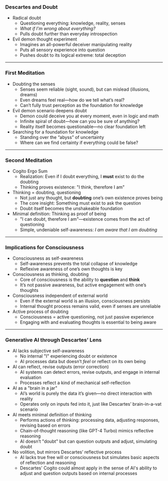 ### **Descartes and Doubt**
- Radical doubt
   - Questioning everything: knowledge, reality, senses
   - *What if I’m wrong about everything?*
   - Pulls doubt further than everyday introspection
- Evil demon thought experiment
   - Imagines an all-powerful deceiver manipulating reality
   - Puts all sensory experience into question
   - Pushes doubt to its logical extreme: total deception

---

### **First Meditation**
- Doubting the senses
   - Senses seem reliable (sight, sound), but can mislead (illusions, dreams)
   - Even dreams feel real—how do we tell what’s real?
   - Can’t fully trust perception as the foundation for knowledge
- Evil demon scenario deepens doubt
   - Demon could deceive you at every moment, even in logic and math
   - Infinite spiral of doubt—how can you be sure of anything?
   - Reality itself becomes questionable—no clear foundation left
- Searching for a foundation for knowledge
   - Standing over the “abyss” of uncertainty
   - Where can we find certainty if everything could be false?

---

### **Second Meditation**
- Cogito Ergo Sum
   - Realization: Even if I doubt everything, I **must** exist to do the doubting
   - Thinking proves existence: "I think, therefore I am"
- Thinking = doubting, questioning
   - Not just any thought, but **doubting** one’s own existence proves being
   - The core insight: Something must exist to ask the question
   - Doubt itself becomes the unshakeable foundation
- Minimal definition: Thinking as proof of being
   - "I can doubt, therefore I am"—existence comes from the act of questioning
   - Simple, undeniable self-awareness: *I am aware that I am doubting*

---

### **Implications for Consciousness**
- Consciousness as self-awareness
   - Self-awareness prevents the total collapse of knowledge
   - Reflexive awareness of one’s own thoughts is key
- Consciousness as thinking, doubting
   - Core of consciousness is the ability to **question** and **think**
   - It’s not passive awareness, but active engagement with one’s thoughts
- Consciousness independent of external world
   - Even if the external world is an illusion, consciousness persists
   - Internal thought process remains valid, even if senses are unreliable
- Active process of doubting
   - Consciousness = active questioning, not just passive experience
   - Engaging with and evaluating thoughts is essential to being aware

---

### **Generative AI through Descartes’ Lens**
- AI lacks subjective self-awareness
   - No internal "I" experiencing doubt or existence
   - AI processes data but doesn’t *feel* or reflect on its own being
- AI can reflect, revise outputs (error correction)
   - AI systems can detect errors, revise outputs, and engage in internal evaluation
   - Processes reflect a kind of mechanical self-reflection
- AI as a "brain in a jar"
   - AI’s world is purely the data it’s given—no direct interaction with reality
   - Operates only on inputs fed into it, just like Descartes’ brain-in-a-vat scenario
- AI meets minimal definition of thinking
   - Performs actions of thinking: processing data, adjusting responses, revising based on errors
   - Chain-of-thought reasoning (like GPT-4 Turbo) mimics reflective reasoning
   - AI doesn’t "doubt" but can question outputs and adjust, simulating doubt
- No volition, but mirrors Descartes’ reflective process
   - AI lacks true free will or consciousness but simulates basic aspects of reflection and reasoning
   - Descartes' Cogito could almost apply in the sense of AI's ability to adjust and question outputs based on internal processes
